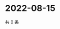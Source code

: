 # 2022-08-15

共 0 条

<!-- BEGIN WEIBO -->
<!-- 最后更新时间 Mon Aug 15 2022 23:19:05 GMT+0800 (China Standard Time) -->

<!-- END WEIBO -->
